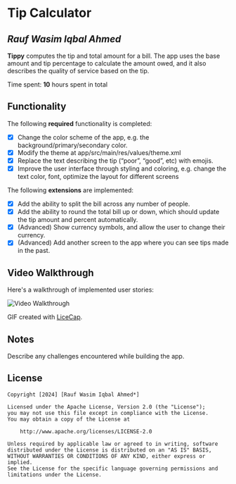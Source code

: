 # Tip Calculator 

## *Rauf Wasim Iqbal Ahmed*

**Tippy** computes the tip and total amount for a bill. The app uses the base amount and tip percentage to calculate the amount owed, and it also describes the quality of service based on the tip.

Time spent: **10** hours spent in total

## Functionality 

The following **required** functionality is completed:

* [x] Change the color scheme of the app, e.g. the background/primary/secondary color.
* [x] Modify the theme at app/src/main/res/values/theme.xml
* [x] Replace the text describing the tip (“poor”, “good”, etc) with emojis.
* [x] Improve the user interface through styling and coloring, e.g. change the text color, font,
    optimize the layout for different screens

The following **extensions** are implemented:

* [x] Add the ability to split the bill across any number of people.
* [x] Add the ability to round the total bill up or down, which should update the tip amount and
      percent automatically.
* [x] (Advanced) Show currency symbols, and allow the user to change their currency.
* [x] (Advanced) Add another screen to the app where you can see tips made in the past.

## Video Walkthrough

Here's a walkthrough of implemented user stories:

<img src='http://i.imgur.com/link/to/your/gif/file.gif' title='Video Walkthrough' width='' alt='Video Walkthrough' />

GIF created with [LiceCap](http://www.cockos.com/licecap/).

## Notes

Describe any challenges encountered while building the app.

## License

    Copyright [2024] [Rauf Wasim Iqbal Ahmed*]

    Licensed under the Apache License, Version 2.0 (the "License");
    you may not use this file except in compliance with the License.
    You may obtain a copy of the License at

        http://www.apache.org/licenses/LICENSE-2.0

    Unless required by applicable law or agreed to in writing, software
    distributed under the License is distributed on an "AS IS" BASIS,
    WITHOUT WARRANTIES OR CONDITIONS OF ANY KIND, either express or implied.
    See the License for the specific language governing permissions and
    limitations under the License.
